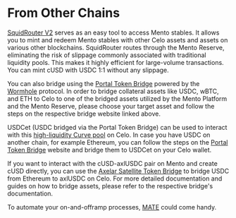 # From Other Chains

[SquidRouter V2](https://v2.app.squidrouter.com/) serves as an easy tool to access Mento stables. It allows you to mint and redeem Mento stables with other Celo assets and assets on various other blockchains. SquidRouter routes through the Mento Reserve, eliminating the risk of slippage commonly associated with traditional liquidity pools. This makes it highly efficient for large-volume transactions. You can mint cUSD with USDC 1:1 without any slippage. 

You can also bridge using the [Portal Token Bridge](https://www.portalbridge.com/#/transfer) powered by the [Wormhole](https://wormhole.com/) protocol. In order to bridge collateral assets like USDC, wBTC, and ETH to Celo to one of the bridged assets utilized by the Mento Platform and the Mento Reserve, please choose your target asset and follow the steps on the respective bridge website linked above.

USDCet (USDC bridged via the Portal Token Bridge) can be used to interact with this [high-liquidity Curve pool](on-celo.md) on Celo. In case you have USDC on another chain, for example Ethereum, you can follow the steps on the [Portal Token Bridge](https://www.portalbridge.com/#/transfer) website and bridge them to USDCet on your Celo wallet. 

If you want to interact with the cUSD-axlUSDC pair on Mento and create cUSD directly, you can use the [Axelar Satellite Token Bridge](https://satellite.money/?source=ethereum\&destination=celo\&asset\_denom=uusdc\&destination\_address=) to bridge USDC from Ethereum to axlUSDC on Celo.
For more detailed documentation and guides on how to bridge assets, please refer to the respective bridge's documentation.

To automate your on-and-offramp processes, [MATE](https://docs.mento.org/mento/on-off-ramp/automation-via-mate) could come handy.
